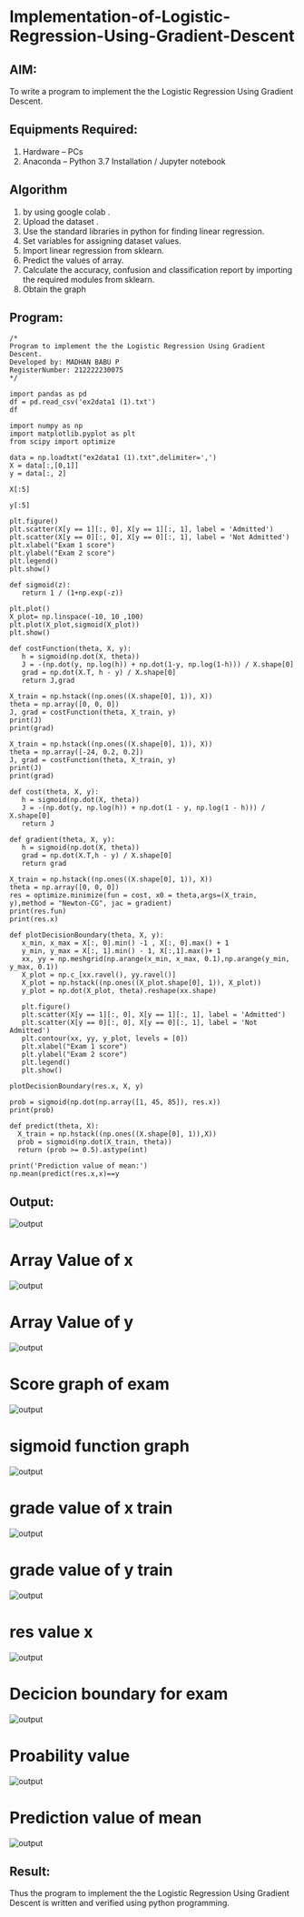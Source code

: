 # Implementation-of-Logistic-Regression-Using-Gradient-Descent

## AIM:
To write a program to implement the the Logistic Regression Using Gradient Descent.

## Equipments Required:
1. Hardware – PCs
2. Anaconda – Python 3.7 Installation / Jupyter notebook

## Algorithm
1. by using google colab .
2. Upload the dataset .
3. Use the standard libraries in python for finding linear regression.
4. Set variables for assigning dataset values.
5. Import linear regression from sklearn.
7. Predict the values of array.
8. Calculate the accuracy, confusion and classification report by importing the required modules from sklearn. 
9. Obtain the graph

## Program:
```
/*
Program to implement the the Logistic Regression Using Gradient Descent.
Developed by: MADHAN BABU P
RegisterNumber: 212222230075 
*/
```
```
import pandas as pd
df = pd.read_csv('ex2data1 (1).txt')
df

import numpy as np
import matplotlib.pyplot as plt
from scipy import optimize

data = np.loadtxt("ex2data1 (1).txt",delimiter=',')
X = data[:,[0,1]]
y = data[:, 2]

X[:5]

y[:5]

plt.figure()
plt.scatter(X[y == 1][:, 0], X[y == 1][:, 1], label = 'Admitted')
plt.scatter(X[y == 0][:, 0], X[y == 0][:, 1], label = 'Not Admitted')
plt.xlabel("Exam 1 score")
plt.ylabel("Exam 2 score")
plt.legend()
plt.show()

def sigmoid(z):
   return 1 / (1+np.exp(-z))

plt.plot()
X_plot= np.linspace(-10, 10 ,100)
plt.plot(X_plot,sigmoid(X_plot))
plt.show()

def costFunction(theta, X, y):
   h = sigmoid(np.dot(X, theta))
   J = -(np.dot(y, np.log(h)) + np.dot(1-y, np.log(1-h))) / X.shape[0]
   grad = np.dot(X.T, h - y) / X.shape[0]
   return J,grad

X_train = np.hstack((np.ones((X.shape[0], 1)), X))
theta = np.array([0, 0, 0])
J, grad = costFunction(theta, X_train, y)
print(J)
print(grad)

X_train = np.hstack((np.ones((X.shape[0], 1)), X))
theta = np.array([-24, 0.2, 0.2])
J, grad = costFunction(theta, X_train, y)
print(J)
print(grad)

def cost(theta, X, y):
   h = sigmoid(np.dot(X, theta))
   J = -(np.dot(y, np.log(h)) + np.dot(1 - y, np.log(1 - h))) / X.shape[0]
   return J

def gradient(theta, X, y):
   h = sigmoid(np.dot(X, theta))
   grad = np.dot(X.T,h - y) / X.shape[0]
   return grad

X_train = np.hstack((np.ones((X.shape[0], 1)), X))
theta = np.array([0, 0, 0])
res = optimize.minimize(fun = cost, x0 = theta,args=(X_train, y),method = "Newton-CG", jac = gradient)
print(res.fun)
print(res.x)

def plotDecisionBoundary(theta, X, y):
   x_min, x_max = X[:, 0].min() -1 , X[:, 0].max() + 1
   y_min, y_max = X[:, 1].min() - 1, X[:,1].max()+ 1
   xx, yy = np.meshgrid(np.arange(x_min, x_max, 0.1),np.arange(y_min, y_max, 0.1))
   X_plot = np.c_[xx.ravel(), yy.ravel()]
   X_plot = np.hstack((np.ones((X_plot.shape[0], 1)), X_plot))
   y_plot = np.dot(X_plot, theta).reshape(xx.shape)

   plt.figure()
   plt.scatter(X[y == 1][:, 0], X[y == 1][:, 1], label = 'Admitted')
   plt.scatter(X[y == 0][:, 0], X[y == 0][:, 1], label = 'Not Admitted')
   plt.contour(xx, yy, y_plot, levels = [0])
   plt.xlabel("Exam 1 score")
   plt.ylabel("Exam 2 score")
   plt.legend()
   plt.show()

plotDecisionBoundary(res.x, X, y)

prob = sigmoid(np.dot(np.array([1, 45, 85]), res.x))
print(prob)

def predict(theta, X):
  X_train = np.hstack((np.ones((X.shape[0], 1)),X))
  prob = sigmoid(np.dot(X_train, theta))
  return (prob >= 0.5).astype(int)

print('Prediction value of mean:')
np.mean(predict(res.x,x)==y
```



## Output:

![output](./a.png)
# Array Value of x
![output](./b.png)
# Array Value of y
![output](./c.png)
# Score graph of exam
![output](./d.png)
# sigmoid function graph
![output](./e.png)
# grade value of x train
![output](./f.png)
# grade value of y train

![output](./g.png)
# res value x
![output](./h.png)
# Decicion boundary for exam
![output](./i.png)
# Proability value
![output](./j.png)
# Prediction value of mean
![output](./k.png)



## Result:
Thus the program to implement the the Logistic Regression Using Gradient Descent is written and verified using python programming.

